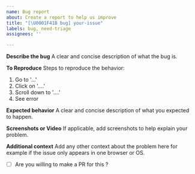 ```yaml
---
name: Bug report
about: Create a report to help us improve
title: "[\U0001F41B bug] your-issue"
labels: bug, need-triage
assignees: ''

---
```


**Describe the bug**
A clear and concise description of what the bug is.

**To Reproduce**
Steps to reproduce the behavior:
1. Go to '...'
2. Click on '....'
3. Scroll down to '....'
4. See error

**Expected behavior**
A clear and concise description of what you expected to happen.

**Screenshots or Video**
If applicable, add screenshots to help explain your problem.

**Additional context**
Add any other context about the problem here for example if the issue only appears in one browser or OS.

- [ ] Are you willing to make a PR for this ?
